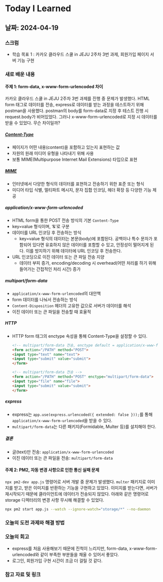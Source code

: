 # Today I Learned

## 날짜: 2024-04-19

### 스크럼

- 학습 목표 1 : 카카오 클라우드 스쿨 in JEJU 2주차 3번 과제, 회원가입 페이지 서버 기능 구현

### 새로 배운 내용

#### 주제 1: form-data, x-www-form-urlencoded 차이

카카오 클라우드 스쿨 in JEJU 2주차 3번 과제를 진행 중 문제가 발생했다. HTML form 태그로 데이터를 전송, express로 데이터를 받는 과정을 테스트하기 위해 postman을 사용했다. postman의 body를 form-data로 지정 후 테스트 진행 시 request.body가 비어있었다. 그러나 x-www-form-urlencoded로 지정 시 데이터를 받을 수 있었다. 무슨 차이일까?

##### [Content-Type](https://developer.mozilla.org/en-US/docs/Web/HTTP/Headers/Content-Type)

- 페이지가 어떤 내용(content)을 포함하고 있는지 표현하는 값
- 자원의 원래 미디어 유형을 나타내기 위해 사용
- 보통 MIME(Multipurpose Internet Mail Extensions) 타입으로 표현

##### [MIME](https://developer.mozilla.org/en-US/docs/Web/HTTP/Basics_of_HTTP/MIME_types)

- 인터넷에서 다양한 형식의 데이터를 표현하고 전송하기 위한 표준 또는 형식
- 미디어 타입 식별, 멀티파트 메시지, 문자 집합 인코딩, 헤더 확장 등 다양한 기능 제공

##### application/x-www-form-urlencoded

- HTML form을 통한 POST 전송 방식의 기본 `Content-Type`
- key=value 형식이며, ‘&’로 구분
- 데이터를 URL 인코딩 후 전송하는 방식
  - key=value 형식의 데이터는 본문(body)에 포함된다. 공백이나 특수 문자가 포함되어 있다면 유효하지 않은 데이터를 포함할 수 있고, 안정성이 떨어지게 된다. 이를 방지하기 위해 데이터에 URL 인코딩 후 전송한다.
- URL 인코딩으로 이진 데이터 또는 큰 파일 전송 지양
  - 데이터 부피 증가, encoding/decoding 시 overhead(어떤 처리를 하기 위해 들어가는 간접적인 처리 시간) 증가

##### multipart/form-data

- `application/x-www-form-urlencoded`의 대안책
- form 데이터를 나눠서 전송하는 방식
- `Content-Disposition` 헤더의 고유한 값으로 서버가 데이터를 해석
- 이진 데이터 또는 큰 파일을 전송할 때 효율적

##### HTTP

- HTTP form 태그의 enctype 속성을 통해 Content-Type을 설정할 수 있다.

    ```html
    <!-- multipart/form-data 전송, enctype default = application/x-www-form-urlencoded -->
    <form action="/PATH" method="POST">
    <input type="text" name="text">
    <input type="submit" value="submit">
    </form>

    <!-- multipart/form-data 전송 -->
    <form action="/PATH" method="POST" enctype="multipart/form-data">
    <input type="file" name="file">
    <input type="submit" value="submit">
    </form>
    ```

##### express

- express는 `app.use(express.urlencoded({ extended: false }));`를 통해 `application/x-www-form-urlencoded`을 받을 수 있다.
- `multipart/form-data`는 다른 패키지(Formidable, Multer 등)를 설치해야 한다.

##### 결론

- 글(text)만 전송: `application/x-www-form-urlencoded`
- 이진 데이터 또는 큰 파일을 전송: `multipart/form-data`

#### 주제 2: PM2, 자동 변경 사항으로 인한 통신 실패 문제

`npx pm2-dev app.js` 명령어로 서버 개발 중 문제가 발생했다. `multer` 패키지로 이미지를 받고, 받은 이미지를 반환하는 기능을 구현하고 있었다. 이미지를 받는다면, 서버가 재시작되기 때문에 클라이언트에 데이터가 전송되지 않았다. 아래와 같은 명령어로 storage 디렉터리의 변경 사항 무시해 해결할 수 있었다.

```bash
npx pm2 start app.js --watch --ignore-watch="storage/*" --no-daemon
```

### 오늘의 도전 과제와 해결 방법

### 오늘의 회고

- express를 처음 사용해보기 때문에 진척이 느리지만, form-data, x-www-form-urlencoded와 같이 부족한 부분들을 채울 수 있어서 좋았다.
- 로그인, 회원가입 구현 시간이 조금 더 걸릴 것 같다.

### 참고 자료 및 링크
